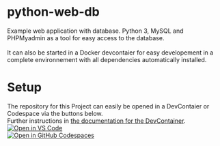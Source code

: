 # python-web-db
Example web application with database. Python 3, MySQL and PHPMyadmin as a tool for easy access to the database. <br>
<br>
It can also be started in a Docker devcontaier for easy developement in a complete environnement with all dependencies automatically installed.

# Setup
The repository for this Project can easily be opened in a DevContaier or Codespace via the buttons below.<br>
Further instructions in [the documentation for the DevContainer](.devcontainer/DevContainer_README.md). <br>
[![Open in VS Code](https://img.shields.io/badge/Open%20in-VS%20Code-blue?logo=visualstudiocode)](https://vscode.dev/redirect?url=vscode://ms-vscode-remote.remote-containers/cloneInVolume?url=https://github.com/Faebel/python-web-db) <br>
[![Open in GitHub Codespaces](https://github.com/codespaces/badge.svg)](https://github.com/codespaces/new?hide_repo_select=true&repo=Faebel/python-web-db&ref=main&devcontainer_path=.devcontainer%2Fdevcontainer.json)
